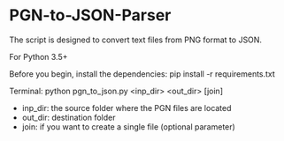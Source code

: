 # PGN-to-JSON-Parser

The script is designed to convert text files from PNG format to JSON.

For Python 3.5+ 

Before you begin, install the dependencies: pip install -r requirements.txt

Terminal: python pgn_to_json.py <inp_dir> <out_dir> [join]

- inp_dir: the source folder where the PGN files are located 
- out_dir: destination folder 
- join: if you want to create a single file (optional parameter)
